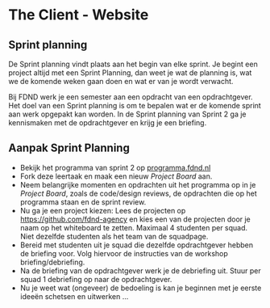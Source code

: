 # The Client - Website

## Sprint planning

De Sprint planning vindt plaats aan het begin van elke sprint. Je begint een project altijd met een Sprint Planning, dan weet je wat de planning is, wat we de komende weken gaan doen en wat er van je wordt verwacht.

Bij FDND werk je een semester aan een opdracht van een opdrachtgever. Het doel van een Sprint planning is om te bepalen wat er de komende sprint aan werk opgepakt kan worden. In de Sprint planning van Sprint 2 ga je kennismaken met de opdrachtgever en krijg je een briefing. 


## Aanpak Sprint Planning

- Bekijk het programma van sprint 2 op [programma.fdnd.nl](https://programma.fdnd.nl/)
- Fork deze leertaak en maak een nieuw _Project Board_ aan.
- Neem belangrijke momenten en opdrachten uit het programma op in je _Project Board_, zoals de code/design reviews, de opdrachten die op het programma staan en de sprint review.
- Nu ga je een project kiezen: Lees de projecten op https://github.com/fdnd-agency en kies een van de projecten door je naam op het whiteboard te zetten. Maximaal 4 studenten per squad. Niet dezelfde studenten als het team van de squadpage.
- Bereid met studenten uit je squad die dezelfde opdrachtgever hebben de briefing voor. Volg hiervoor de instructies van de workshop briefing/debriefing.
- Na de briefing van de opdrachtgever werk je de debriefing uit. Stuur per squad 1 debriefing op naar de opdrachtgever.
- Nu je weet wat (ongeveer) de bedoeling is kan je beginnen met je eerste ideeën schetsen en uitwerken ... 
